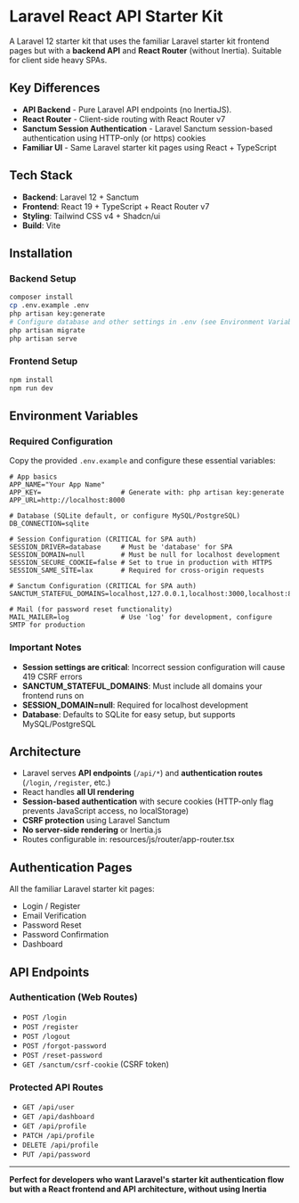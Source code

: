 # Laravel React API Starter Kit

A Laravel 12 starter kit that uses the familiar Laravel starter kit frontend pages but with a **backend API** and **React Router** (without Inertia).
Suitable for client side heavy SPAs.

## Key Differences

- **API Backend** - Pure Laravel API endpoints (no InertiaJS).
- **React Router** - Client-side routing with React Router v7
- **Sanctum Session Authentication** - Laravel Sanctum session-based authentication using HTTP-only (or https) cookies
- **Familiar UI** - Same Laravel starter kit pages using React + TypeScript

## Tech Stack

- **Backend**: Laravel 12 + Sanctum
- **Frontend**: React 19 + TypeScript + React Router v7
- **Styling**: Tailwind CSS v4 + Shadcn/ui
- **Build**: Vite

## Installation

### Backend Setup

```bash
composer install
cp .env.example .env
php artisan key:generate
# Configure database and other settings in .env (see Environment Variables section)
php artisan migrate
php artisan serve
```

### Frontend Setup

```bash
npm install
npm run dev
```

## Environment Variables

### Required Configuration

Copy the provided `.env.example` and configure these essential variables:

```env
# App basics
APP_NAME="Your App Name"
APP_KEY=                    # Generate with: php artisan key:generate
APP_URL=http://localhost:8000

# Database (SQLite default, or configure MySQL/PostgreSQL)
DB_CONNECTION=sqlite

# Session Configuration (CRITICAL for SPA auth)
SESSION_DRIVER=database     # Must be 'database' for SPA
SESSION_DOMAIN=null         # Must be null for localhost development
SESSION_SECURE_COOKIE=false # Set to true in production with HTTPS
SESSION_SAME_SITE=lax       # Required for cross-origin requests

# Sanctum Configuration (CRITICAL for SPA auth)
SANCTUM_STATEFUL_DOMAINS=localhost,127.0.0.1,localhost:3000,localhost:8000,127.0.0.1:8000

# Mail (for password reset functionality)
MAIL_MAILER=log             # Use 'log' for development, configure SMTP for production
```

### Important Notes

- **Session settings are critical**: Incorrect session configuration will cause 419 CSRF errors
- **SANCTUM_STATEFUL_DOMAINS**: Must include all domains your frontend runs on
- **SESSION_DOMAIN=null**: Required for localhost development
- **Database**: Defaults to SQLite for easy setup, but supports MySQL/PostgreSQL

## Architecture

- Laravel serves **API endpoints** (`/api/*`) and **authentication routes** (`/login`, `/register`, etc.)
- React handles **all UI rendering**
- **Session-based authentication** with secure cookies (HTTP-only flag prevents JavaScript access, no localStorage)
- **CSRF protection** using Laravel Sanctum
- **No server-side rendering** or Inertia.js
- Routes configurable in: resources/js/router/app-router.tsx

## Authentication Pages

All the familiar Laravel starter kit pages:

- Login / Register
- Email Verification
- Password Reset
- Password Confirmation
- Dashboard

## API Endpoints

### Authentication (Web Routes)

- `POST /login`
- `POST /register`
- `POST /logout`
- `POST /forgot-password`
- `POST /reset-password`
- `GET /sanctum/csrf-cookie` (CSRF token)

### Protected API Routes

- `GET /api/user`
- `GET /api/dashboard`
- `GET /api/profile`
- `PATCH /api/profile`
- `DELETE /api/profile`
- `PUT /api/password`

---

**Perfect for developers who want Laravel's starter kit authentication flow but with a React frontend and API architecture, without using Inertia**
